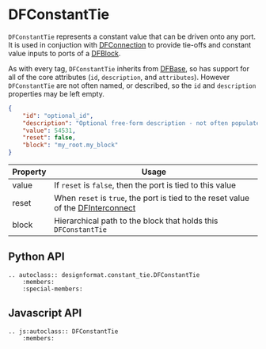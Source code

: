 # DFConstantTie

`DFConstantTie` represents a constant value that can be driven onto any port. It is used in conjuction with [DFConnection](./connection) to provide tie-offs and constant value inputs to ports of a [DFBlock](./block).

As with every tag, `DFConstantTie` inherits from [DFBase](./base), so has support for all of the core attributes (`id`, `description`, and `attributes`). However `DFConstantTie` are not often named, or described, so the `id` and `description` properties may be left empty.

```json
{
    "id": "optional_id",
    "description": "Optional free-form description - not often populated",
    "value": 54531,
    "reset": false,
    "block": "my_root.my_block"
}
```

| Property | Usage |
|----------|-------|
| value    | If `reset` is `false`, then the port is tied to this value |
| reset    | When `reset` is `true`, the port is tied to the reset value of the [DFInterconnect](./interconnect) |
| block    | Hierarchical path to the block that holds this `DFConstantTie` |

## Python API

```eval_rst
.. autoclass:: designformat.constant_tie.DFConstantTie
    :members:
    :special-members:
```

## Javascript API

```eval_rst
.. js:autoclass:: DFConstantTie
    :members:
```